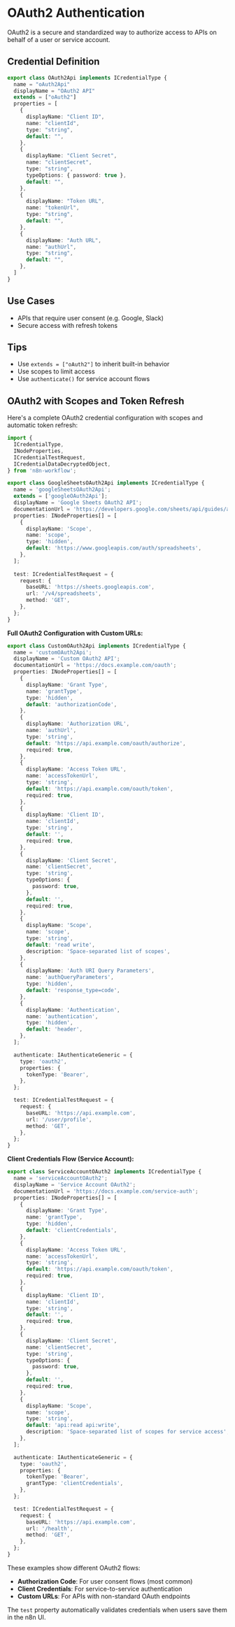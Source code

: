 # OAuth2 Authentication

OAuth2 is a secure and standardized way to authorize access to APIs on behalf of a user or service account.

## Credential Definition

```ts
export class OAuth2Api implements ICredentialType {
  name = "oAuth2Api"
  displayName = "OAuth2 API"
  extends = ["oAuth2"]
  properties = [
    {
      displayName: "Client ID",
      name: "clientId",
      type: "string",
      default: "",
    },
    {
      displayName: "Client Secret",
      name: "clientSecret",
      type: "string",
      typeOptions: { password: true },
      default: "",
    },
    {
      displayName: "Token URL",
      name: "tokenUrl",
      type: "string",
      default: "",
    },
    {
      displayName: "Auth URL",
      name: "authUrl",
      type: "string",
      default: "",
    },
  ]
}
```

## Use Cases
- APIs that require user consent (e.g. Google, Slack)
- Secure access with refresh tokens

## Tips
- Use `extends = ["oAuth2"]` to inherit built-in behavior
- Use scopes to limit access
- Use `authenticate()` for service account flows

## OAuth2 with Scopes and Token Refresh

Here's a complete OAuth2 credential configuration with scopes and automatic token refresh:

```ts
import {
  ICredentialType,
  INodeProperties,
  ICredentialTestRequest,
  ICredentialDataDecryptedObject,
} from 'n8n-workflow';

export class GoogleSheetsOAuth2Api implements ICredentialType {
  name = 'googleSheetsOAuth2Api';
  extends = ['googleOAuth2Api'];
  displayName = 'Google Sheets OAuth2 API';
  documentationUrl = 'https://developers.google.com/sheets/api/guides/authorizing';
  properties: INodeProperties[] = [
    {
      displayName: 'Scope',
      name: 'scope',
      type: 'hidden',
      default: 'https://www.googleapis.com/auth/spreadsheets',
    },
  ];
  
  test: ICredentialTestRequest = {
    request: {
      baseURL: 'https://sheets.googleapis.com',
      url: '/v4/spreadsheets',
      method: 'GET',
    },
  };
}
```

**Full OAuth2 Configuration with Custom URLs:**
```ts
export class CustomOAuth2Api implements ICredentialType {
  name = 'customOAuth2Api';
  displayName = 'Custom OAuth2 API';
  documentationUrl = 'https://docs.example.com/oauth';
  properties: INodeProperties[] = [
    {
      displayName: 'Grant Type',
      name: 'grantType',
      type: 'hidden',
      default: 'authorizationCode',
    },
    {
      displayName: 'Authorization URL',
      name: 'authUrl',
      type: 'string',
      default: 'https://api.example.com/oauth/authorize',
      required: true,
    },
    {
      displayName: 'Access Token URL',
      name: 'accessTokenUrl',
      type: 'string',
      default: 'https://api.example.com/oauth/token',
      required: true,
    },
    {
      displayName: 'Client ID',
      name: 'clientId',
      type: 'string',
      default: '',
      required: true,
    },
    {
      displayName: 'Client Secret',
      name: 'clientSecret',
      type: 'string',
      typeOptions: {
        password: true,
      },
      default: '',
      required: true,
    },
    {
      displayName: 'Scope',
      name: 'scope',
      type: 'string',
      default: 'read write',
      description: 'Space-separated list of scopes',
    },
    {
      displayName: 'Auth URI Query Parameters',
      name: 'authQueryParameters',
      type: 'hidden',
      default: 'response_type=code',
    },
    {
      displayName: 'Authentication',
      name: 'authentication',
      type: 'hidden',
      default: 'header',
    },
  ];

  authenticate: IAuthenticateGeneric = {
    type: 'oauth2',
    properties: {
      tokenType: 'Bearer',
    },
  };

  test: ICredentialTestRequest = {
    request: {
      baseURL: 'https://api.example.com',
      url: '/user/profile',
      method: 'GET',
    },
  };
}
```

**Client Credentials Flow (Service Account):**
```ts
export class ServiceAccountOAuth2 implements ICredentialType {
  name = 'serviceAccountOAuth2';
  displayName = 'Service Account OAuth2';
  documentationUrl = 'https://docs.example.com/service-auth';
  properties: INodeProperties[] = [
    {
      displayName: 'Grant Type',
      name: 'grantType',
      type: 'hidden',
      default: 'clientCredentials',
    },
    {
      displayName: 'Access Token URL',
      name: 'accessTokenUrl',
      type: 'string',
      default: 'https://api.example.com/oauth/token',
      required: true,
    },
    {
      displayName: 'Client ID',
      name: 'clientId',
      type: 'string',
      default: '',
      required: true,
    },
    {
      displayName: 'Client Secret',
      name: 'clientSecret',
      type: 'string',
      typeOptions: {
        password: true,
      },
      default: '',
      required: true,
    },
    {
      displayName: 'Scope',
      name: 'scope',
      type: 'string',
      default: 'api:read api:write',
      description: 'Space-separated list of scopes for service access',
    },
  ];

  authenticate: IAuthenticateGeneric = {
    type: 'oauth2',
    properties: {
      tokenType: 'Bearer',
      grantType: 'clientCredentials',
    },
  };

  test: ICredentialTestRequest = {
    request: {
      baseURL: 'https://api.example.com',
      url: '/health',
      method: 'GET',
    },
  };
}
```

These examples show different OAuth2 flows:
- **Authorization Code**: For user consent flows (most common)
- **Client Credentials**: For service-to-service authentication
- **Custom URLs**: For APIs with non-standard OAuth endpoints

The `test` property automatically validates credentials when users save them in the n8n UI.
